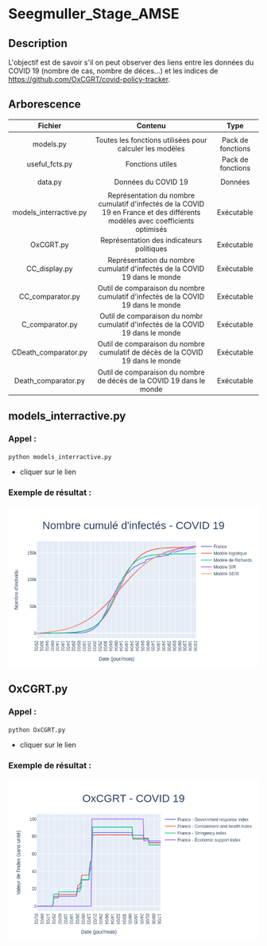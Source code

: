 # Seegmuller_Stage_AMSE

## Description

L'objectif est de savoir s'il on peut observer des liens entre les données du COVID 19 (nombre de cas, nombre de déces...) et les indices de https://github.com/OxCGRT/covid-policy-tracker.


## Arborescence

| Fichier | Contenu | Type |
| :-----: | :-----: | :-----: |
|   |   |   | 
| models.py | Toutes les fonctions utilisées pour calculer les modèles | Pack de fonctions |
| useful_fcts.py | Fonctions utiles | Pack de fonctions |
|   |   |   |
| data.py | Données du COVID 19 | Données |
|   |   |   |
| models_interractive.py | Représentation du nombre cumulatif d'infectés de la COVID 19 en France et des différents modèles avec coefficients optimisés | Exécutable |
| OxCGRT.py | Représentation des indicateurs politiques | Exécutable |
| CC_display.py | Représentation du nombre cumulatif d'infectés de la COVID 19 dans le monde | Exécutable |
| CC_comparator.py | Outil de comparaison du nombre cumulatif d'infectés de la COVID 19 dans le monde | Exécutable |
| C_comparator.py | Outil de comparaison du nombr cumulatif d'infectés de la COVID 19 dans le monde | Exécutable |
| CDeath_comparator.py | Outil de comparaison du nombre cumulatif de décès de la COVID 19 dans le monde | Exécutable |
| Death_comparator.py | Outil de comparaison du nombre de décès de la COVID 19 dans le monde | Exécutable |

## models_interractive.py

### Appel :
  `python models_interractive.py`
  - cliquer sur le lien
 
### Exemple de résultat :

<img src="images/exemple_models_interractive_1.png" width="800"/>

## OxCGRT.py

### Appel :
  `python OxCGRT.py`
  - cliquer sur le lien
 
### Exemple de résultat :

<img src="images/exemple_OxCGRT.png" width="800">
